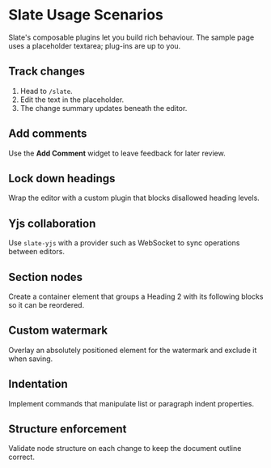 # Slate Usage Scenarios

Slate's composable plugins let you build rich behaviour. The sample page uses a placeholder textarea; plug-ins are up to you.

## Track changes

1. Head to `/slate`.
2. Edit the text in the placeholder.
3. The change summary updates beneath the editor.

## Add comments

Use the **Add Comment** widget to leave feedback for later review.

## Lock down headings

Wrap the editor with a custom plugin that blocks disallowed heading levels.

## Yjs collaboration

Use `slate-yjs` with a provider such as WebSocket to sync operations between editors.

## Section nodes

Create a container element that groups a Heading&nbsp;2 with its following blocks so it can be reordered.

## Custom watermark

Overlay an absolutely positioned element for the watermark and exclude it when saving.

## Indentation

Implement commands that manipulate list or paragraph indent properties.

## Structure enforcement

Validate node structure on each change to keep the document outline correct.
